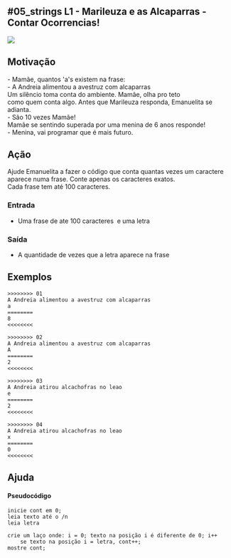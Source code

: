 ## #05_strings L1 - Marileuza e as Alcaparras - Contar Ocorrencias!


![](__capa.jpg)

## Motivação

\- Mamãe, quantos 'a's existem na frase:  
\- A Andreia alimentou a avestruz com alcaparras  
Um silêncio toma conta do ambiente. Mamãe, olha pro teto  
como quem conta algo. Antes que Marileuza responda, Emanuelita se adianta.  
\- São 10 vezes Mamãe!  
Mamãe se sentindo superada por uma menina de 6 anos responde!  
\- Menina, vai programar que é mais futuro.

## Ação

Ajude Emanuelita a fazer o código que conta quantas vezes um caractere aparece numa frase. Conte apenas os caracteres exatos.  
Cada frase tem até 100 caracteres.

### Entrada

* Uma frase de ate 100 caracteres  e uma letra  

### Saída

* A quantidade de vezes que a letra aparece na frase

## Exemplos

```
>>>>>>>> 01
A Andreia alimentou a avestruz com alcaparras
a
========
8
<<<<<<<<

>>>>>>>> 02
A Andreia alimentou a avestruz com alcaparras
A
========
2
<<<<<<<<

>>>>>>>> 03
A Andreia atirou alcachofras no leao
e
========
2
<<<<<<<<

>>>>>>>> 04
A Andreia atirou alcachofras no leao
x
========
0
<<<<<<<<
```
## Ajuda

#### Pseudocódigo
```
inicie cont em 0;
leia texto até o /n
leia letra

crie um laço onde: i = 0; texto na posição i é diferente de 0; i++
    se texto na posição i = letra, cont++;
mostre cont;
```
#
